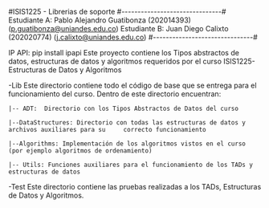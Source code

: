 #ISIS1225 - Librerias de soporte
#-------------------------------#
Estudiante A: Pablo Alejandro Guatibonza (202014393) (p.guatibonza@uniandes.edu.co)
Estudiante B: Juan Diego Calixto (202020774) (j.calixto@uniandes.edu.co)
#-------------------------------#

IP API: pip install ipapi
Este proyecto contiene los Tipos abstractos de datos, estructuras de datos y algoritmos requeridos por el curso ISIS1225-Estructuras de Datos y Algoritmos

-Lib
Este directorio contiene todo el código de base que se entrega para el funcionamiento del curso.  Dentro de este directorio encuentran:
    
    |-- ADT:  Directorio con los Tipos Abstractos de Datos del curso

    |--DataStructures: Directorio con todas las estructuras de datos y archivos auxiliares para su     correcto funcionamiento

    |--Algorithms: Implementación de los algoritmos vistos en el curso (por ejemplo algoritmos de ordenamiento)

    |-- Utils: Funciones auxiliares para el funcionamiento de los TADs y estructuras de datos

-Test
Este directorio contiene las pruebas realizadas a los TADs, Estructuras de Datos y Algoritmos.

